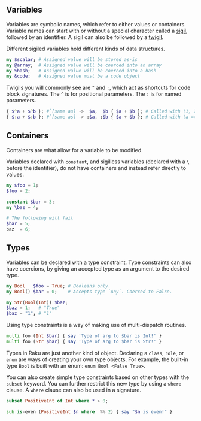 ## Variables

Variables are symbolic names, which refer to either values or containers.
Variable names can start with or without a special character called a [sigil][sigils], followed by an identifier.
A sigil can also be followed by a [twigil][twigils].

Different sigiled variables hold different kinds of data structures.

```raku
my $scalar; # Assigned value will be stored as-is
my @array;  # Assigned value will be coerced into an array
my %hash;   # Assigned value will be coerced into a hash
my &code;   # Assigned value must be a code object
```

Twigils you will commonly see are `^` and `:`, which act as shortcuts for code block signatures.
The `^` is for positional parameters.
The `:` is for named parameters.

```raku
{ $^a + $^b }; #`[same as] ->  $a,  $b { $a + $b }; # Called with (1, 2)
{ $:a + $:b }; #`[same as] -> :$a, :$b { $a + $b }; # Called with (a => 1, b => 2)
```

## Containers

Containers are what allow for a variable to be modified.

Variables declared with `constant`, and sigilless variables (declared with a `\` before the identifier), do not have containers and instead refer directly to values.

```raku
my $foo = 1;
$foo = 2;

constant $bar = 3;
my \baz = 4;

# The following will fail
$bar = 5;
baz  = 6;
```

## Types

Variables can be declared with a type constraint.
Type constraints can also have coercions, by giving an accepted type as an argument to the desired type.

```raku
my Bool   $foo = True; # Booleans only.
my Bool() $bar = 0;    # Accepts type `Any`. Coerced to False.

my Str(Bool(Int)) $baz;
$baz = 1;   # "True"
$baz = "1"; # "1"
```

Using type constraints is a way of making use of multi-dispatch routines.

```raku
multi foo (Int $bar) { say 'Type of arg to $bar is Int!' }
multi foo (Str $bar) { say 'Type of arg to $bar is Str!' }
```

Types in Raku are just another kind of object.
Declaring a `class`, `role`, or `enum` are ways of creating your own type objects.
For example, the built-in type `Bool` is built with an enum: `enum Bool <False True>`.

You can also create simple type constraints based on other types with the `subset` keyword.
You can further restrict this new type by using a `where` clause.
A `where` clause can also be used in a signature.

```raku
subset PositiveInt of Int where * > 0;

sub is-even (PositiveInt $n where  %% 2) { say "$n is even!" }
```

[sigils]: https://docs.raku.org/language/variables#Sigils
[twigils]: https://docs.raku.org/language/variables#Twigils
